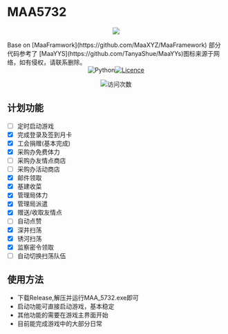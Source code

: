 # MAA5732

<p align="center">
<img src="src/ui/logo.ico" /></p></div>
Base on [MaaFramwork](https://github.com/MaaXYZ/MaaFramework)
部分代码参考了 [MaaYYS](https://github.com/TanyaShue/MaaYYs)图标来源于网络，如有侵权，请联系删除。
<!-- markdownlint-disable MD033 MD041 -->
<div align="center">
<img src="https://img.shields.io/badge/Python-3776AB?logo=python&logoColor=white" alt="Python" /><a href="https://github.com/YUASDS/Maa5732/blob/main/LICENSE"><img src="https://img.shields.io/github/license/YUASDS/Maa5732" alt="Licence" /></a>
<p align="center">
<img src="https://count.getloli.com/get/@YUASDS-Maa5732?theme=rule34" alt="访问次数" /></p></div>

## 计划功能

- [ ] 定时启动游戏
- [x] 完成登录及签到月卡
- [x] 工会捐赠(基本完成)
- [x] 采购办免费体力
- [ ] 采购办友情点商店
- [ ] 采购办活动商店
- [x] 邮件领取
- [x] 基建收菜
- [x] 管理局体力
- [x] 管理局派遣
- [x] 赠送/收取友情点
- [ ] 自动点赞
- [x] 深井扫荡
- [x] 锈河扫荡
- [x] 监察密令领取
- [ ] 自动切换扫荡队伍

## 使用方法

- 下载Release,解压并运行MAA_5732.exe即可
- 启动功能可直接启动游戏，基本稳定
- 其他功能的需要在游戏主界面开始
- 目前能完成游戏中的大部分日常
